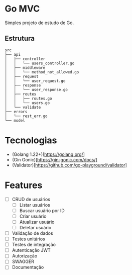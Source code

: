 # Go MVC

Simples projeto de estudo de Go.

## Estrutura

```
src
├── api
│   ├── controller
│   │   └── users_controller.go
│   ├── middleware
│   │   └── method_not_allowed.go
│   ├── request
│   │   └── user_request.go
│   ├── response
│   │   └── user_response.go
│   ├── routes
│   │   ├── routes.go
│   │   └── users.go
│   └── validate
├── errors
│   └── rest_err.go
└── model
```

# Tecnologias

- (Golang 1.22+)[https://golang.org/]
- (Gin Gonic)[https://gin-gonic.com/docs/]
- (Validator)[https://github.com/go-playground/validator]

# Features

- [ ] CRUD de usuários
  - [ ] Listar usuários
  - [ ] Buscar usuário por ID
  - [ ] Criar usuário
  - [ ] Atualizar usuário
  - [ ] Deletar usuário
- [ ] Validação de dados
- [ ] Testes unitários
- [ ] Testes de integração
- [ ] Autenticação JWT
- [ ] Autorização
- [ ] SWAGGER
- [ ] Documentação
